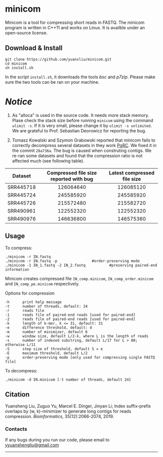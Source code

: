# minicom

Minicom is a tool for compressing short reads in FASTQ. The minicom program is written in C++11 and works on Linux. It is availble under an open-source license.

## Download & Install

	git clone https://github.com/yuansliu/minicom.git
	cd minicom
	sh install.sh

In the script `install.sh`, it downloads the tools *bsc* and *p7zip*. Please make sure the two tools can be ran on your machine.

# ***Notice***
1. As "alloca" is used in the source code. It needs more stack memory. Plase check the stack size before running `minicom` using the command `ulimit -s`. If it is very small, please change it by `ulimit -s unlimited`. We are grateful to Prof. Sebastian Deorowicz for reporting the bug.

2. Tomasz Kowalski and Szymon Grabowski reported that minicom fails to correctly decompress several datasets in they work [PgRC](https://www.biorxiv.org/content/10.1101/710822v1). We fixed it in the commit `28a736a`. The bug is caused when construting contigs. We re-ran some datasets and found that the compression ratio is not affected much (see following table).

| Dataset | Compressed file size reported with bug | Latest compressed file size|
| ------------- | :-------------: | :-------------: |
| SRR445718 | 126064640 | 126085120 |
| SRR445724 | 245585920 | 245585920 |
| SRR445726 | 215572480 | 215582720 |
| SRR490961 | 122552320 | 122552320 |
| SRR490976 | 146636800 | 146575360 |


## Usage
To compress:

    ./minicom -r IN.fastq 					
    ./minicom -r IN.fastq -p 				#order-preserving mode
	./minicom -1 IN_1.fastq -2 IN_2.fastq 			#preserving paired-end information		

Minicom creates compressed file `IN_comp.minicom`, `IN_comp_order.minicom` and `IN_comp_pe.minicom` respectively.

Options for compression

	-h 		print help message
	-t 		number of threads, default: 24 
	-r 		reads file 
	-1 		reads file of paired-end reads [used for paired-end]
	-2 		reads file of paired-end reads [used for paired-end]
	-k 		length of k-mer, k <= 31, default: 31
	-e 		difference threshold, default: 4
	-m 		number of minimizer, default 6
	-w 		window size, default L/2-k, where L is the length of reads
	-s 		number of indexed substring, default L/17 for L > 80; otherwise L/11
	-S 		step size of threshold, default S = e
	-E 		maximum threshold, default L/2
	-p 		order-preserving mode [only used for compressing single FASTQ file]

To decompress:

	./minicom -d IN.minicom [-t number of threads, default 24]

<!-- ## Status -->
<!-- Under review -->

## Citation
Yuansheng Liu, Zuguo Yu, Marcel E. Dinger, Jinyan Li; Index suffix-prefix overlaps by (w, k)-minimizer to generate long contigs for reads compression. *Bioinformatics*, 35(12):2066-2074, 2019.

### Contacts
If any bugs during you run our code, please email to <yyuanshengliu@gmail.com>

---

